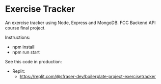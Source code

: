 # Exercise Tracker

An exercise tracker using Node, Express and MongoDB. FCC Backend API course final project.

Instructions:

- npm install
- npm run start

See this code in production:

- Replit:
    - <https://replit.com/@sfraser-dev/boilerplate-project-exercisetracker>
